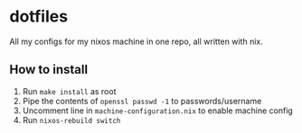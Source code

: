 # dotfiles
All my configs for my nixos machine in one repo, all written with nix.

## How to install
1. Run `make install` as root
2. Pipe the contents of `openssl passwd -1` to passwords/username
3. Uncomment line in `machine-configuration.nix` to enable machine config
4. Run `nixos-rebuild switch`
